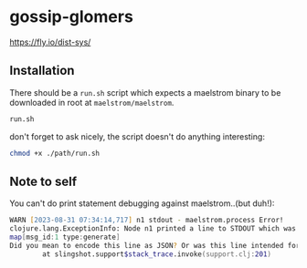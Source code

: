 # gossip-glomers

<https://fly.io/dist-sys/>

## Installation

There should be a `run.sh` script which expects a maelstrom binary to be downloaded in root at `maelstrom/maelstrom`.

```zsh
run.sh
```

don't forget to ask nicely, the script doesn't do anything interesting:

```zsh
chmod +x ./path/run.sh
```

## Note to self

You can't do print statement debugging against maelstrom..(but duh!):

````zsh
WARN [2023-08-31 07:34:14,717] n1 stdout - maelstrom.process Error!
clojure.lang.ExceptionInfo: Node n1 printed a line to STDOUT which was not well-formed JSON:
map[msg_id:1 type:generate]
Did you mean to encode this line as JSON? Or was this line intended for STDERR? See doc/protocol.md for more guidance.
        at slingshot.support$stack_trace.invoke(support.clj:201)
````
